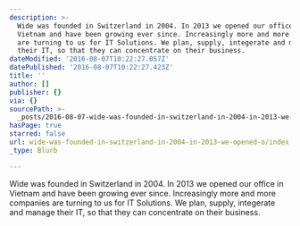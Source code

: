 ```yaml
---
description: >-
  Wide was founded in Switzerland in 2004. In 2013 we opened our office in
  Vietnam and have been growing ever since. Increasingly more and more companies
  are turning to us for IT Solutions. We plan, supply, integerate and manage
  their IT, so that they can concentrate on their business.
dateModified: '2016-08-07T10:22:27.057Z'
datePublished: '2016-08-07T10:22:27.423Z'
title: ''
author: []
publisher: {}
via: {}
sourcePath: >-
  _posts/2016-08-07-wide-was-founded-in-switzerland-in-2004-in-2013-we-opened-o.md
hasPage: true
starred: false
url: wide-was-founded-in-switzerland-in-2004-in-2013-we-opened-o/index.html
_type: Blurb

---
```

Wide was founded in Switzerland in 2004\. In 2013 we opened our office in Vietnam and have been growing ever since. Increasingly more and more companies are turning to us for IT Solutions. We plan, supply, integerate and manage their IT, so that they can concentrate on their business.
